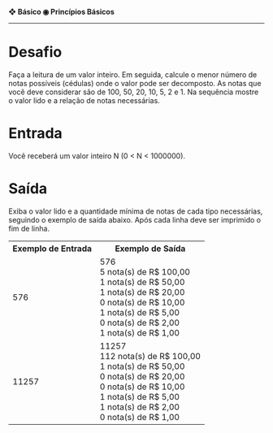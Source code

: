 <b>❖ Básico ◉ Princípios Básicos</b><br>
<hr>
<h1>Desafio</h1>

Faça a leitura de um valor inteiro. Em seguida, calcule o menor número de notas possíveis (cédulas) onde o valor pode ser decomposto. As notas que você deve considerar são de 100, 50, 20, 10, 5, 2 e 1. Na sequência mostre o valor lido e a relação de notas necessárias.

<h1>Entrada</h1>

Você receberá um valor inteiro N (0 < N < 1000000).

<h1>Saída</h1>

Exiba o valor lido e a quantidade mínima de notas de cada tipo necessárias, seguindo o exemplo de saída abaixo. Após cada linha deve ser imprimido o fim de linha.

<table>
  <tr>
    <th>Exemplo de Entrada</th>
    <th>Exemplo de Saída</th>
  </tr>
  <tr>
    <td>576</td>
    <td>576<br>5 nota(s) de R$ 100,00<br>1 nota(s) de R$ 50,00<br>1 nota(s) de R$ 20,00<br>0 nota(s) de R$ 10,00<br>1 nota(s) de R$ 5,00<br>0 nota(s) de R$ 2,00<br>1 nota(s) de R$ 1,00<br></td>
  </tr>
  <tr>
    <td>11257</td>
    <td>11257<br>112 nota(s) de R$ 100,00<br>1 nota(s) de R$ 50,00<br>0 nota(s) de R$ 20,00<br>0 nota(s) de R$ 10,00<br>1 nota(s) de R$ 5,00<br>1 nota(s) de R$ 2,00<br>0 nota(s) de R$ 1,00<br></td>
  </tr>
</table>
